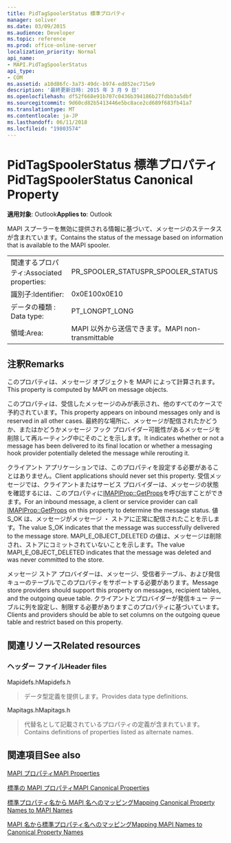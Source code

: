 ```yaml
---
title: PidTagSpoolerStatus 標準プロパティ
manager: soliver
ms.date: 03/09/2015
ms.audience: Developer
ms.topic: reference
ms.prod: office-online-server
localization_priority: Normal
api_name:
- MAPI.PidTagSpoolerStatus
api_type:
- COM
ms.assetid: a10d86fc-3a73-49dc-b974-ed852ec715e9
description: '最終更新日時: 2015 年 3 月 9 日'
ms.openlocfilehash: df52f668e91b707c0436b394186b27fdbb3a5dbf
ms.sourcegitcommit: 9d60cd82b5413446e5bc8ace2cd689f683fb41a7
ms.translationtype: MT
ms.contentlocale: ja-JP
ms.lasthandoff: 06/11/2018
ms.locfileid: "19803574"
---
```

# <a name="pidtagspoolerstatus-canonical-property"></a><span data-ttu-id="f66e7-103">PidTagSpoolerStatus 標準プロパティ</span><span class="sxs-lookup"><span data-stu-id="f66e7-103">PidTagSpoolerStatus Canonical Property</span></span>

  
  
<span data-ttu-id="f66e7-104">**適用対象**: Outlook</span><span class="sxs-lookup"><span data-stu-id="f66e7-104">**Applies to**: Outlook</span></span> 
  
<span data-ttu-id="f66e7-105">MAPI スプーラーを無効に提供される情報に基づいて、メッセージのステータスが含まれています。</span><span class="sxs-lookup"><span data-stu-id="f66e7-105">Contains the status of the message based on information that is available to the MAPI spooler.</span></span>
  
|||
|:-----|:-----|
|<span data-ttu-id="f66e7-106">関連するプロパティ:</span><span class="sxs-lookup"><span data-stu-id="f66e7-106">Associated properties:</span></span>  <br/> |<span data-ttu-id="f66e7-107">PR_SPOOLER_STATUS</span><span class="sxs-lookup"><span data-stu-id="f66e7-107">PR_SPOOLER_STATUS</span></span>  <br/> |
|<span data-ttu-id="f66e7-108">識別子:</span><span class="sxs-lookup"><span data-stu-id="f66e7-108">Identifier:</span></span>  <br/> |<span data-ttu-id="f66e7-109">0x0E10</span><span class="sxs-lookup"><span data-stu-id="f66e7-109">0x0E10</span></span>  <br/> |
|<span data-ttu-id="f66e7-110">データの種類 : </span><span class="sxs-lookup"><span data-stu-id="f66e7-110">Data type:</span></span>  <br/> |<span data-ttu-id="f66e7-111">PT_LONG</span><span class="sxs-lookup"><span data-stu-id="f66e7-111">PT_LONG</span></span>  <br/> |
|<span data-ttu-id="f66e7-112">領域:</span><span class="sxs-lookup"><span data-stu-id="f66e7-112">Area:</span></span>  <br/> |<span data-ttu-id="f66e7-113">MAPI 以外から送信できます。</span><span class="sxs-lookup"><span data-stu-id="f66e7-113">MAPI non-transmittable</span></span>  <br/> |
   
## <a name="remarks"></a><span data-ttu-id="f66e7-114">注釈</span><span class="sxs-lookup"><span data-stu-id="f66e7-114">Remarks</span></span>

<span data-ttu-id="f66e7-115">このプロパティは、メッセージ オブジェクトを MAPI によって計算されます。</span><span class="sxs-lookup"><span data-stu-id="f66e7-115">This property is computed by MAPI on message objects.</span></span>
  
<span data-ttu-id="f66e7-116">このプロパティは、受信したメッセージのみが表示され、他のすべてのケースで予約されています。</span><span class="sxs-lookup"><span data-stu-id="f66e7-116">This property appears on inbound messages only and is reserved in all other cases.</span></span> <span data-ttu-id="f66e7-117">最終的な場所に、メッセージが配信されたかどうか、またはかどうかメッセージ フック プロバイダー可能性があるメッセージを削除して再ルーティング中にそのことを示します。</span><span class="sxs-lookup"><span data-stu-id="f66e7-117">It indicates whether or not a message has been delivered to its final location or whether a messaging hook provider potentially deleted the message while rerouting it.</span></span>
  
<span data-ttu-id="f66e7-118">クライアント アプリケーションでは、このプロパティを設定する必要があることはありません。</span><span class="sxs-lookup"><span data-stu-id="f66e7-118">Client applications should never set this property.</span></span> <span data-ttu-id="f66e7-119">受信メッセージでは、クライアントまたはサービス プロバイダーは、メッセージの状態を確認するには、このプロパティに[IMAPIProp::GetProps](imapiprop-getprops.md)を呼び出すことができます。</span><span class="sxs-lookup"><span data-stu-id="f66e7-119">For an inbound message, a client or service provider can call [IMAPIProp::GetProps](imapiprop-getprops.md) on this property to determine the message status.</span></span> <span data-ttu-id="f66e7-120">値 S_OK は、メッセージがメッセージ ・ ストアに正常に配信されたことを示します。</span><span class="sxs-lookup"><span data-stu-id="f66e7-120">The value S_OK indicates that the message was successfully delivered to the message store.</span></span> <span data-ttu-id="f66e7-121">MAPI_E_OBJECT_DELETED の値は、メッセージは削除され、ストアにコミットされていないことを示します。</span><span class="sxs-lookup"><span data-stu-id="f66e7-121">The value MAPI_E_OBJECT_DELETED indicates that the message was deleted and was never committed to the store.</span></span> 
  
<span data-ttu-id="f66e7-122">メッセージ ストア プロバイダーは、メッセージ、受信者テーブル、および発信キューのテーブルでこのプロパティをサポートする必要があります。</span><span class="sxs-lookup"><span data-stu-id="f66e7-122">Message store providers should support this property on messages, recipient tables, and the outgoing queue table.</span></span> <span data-ttu-id="f66e7-123">クライアントとプロバイダーが発信キュー テーブルに列を設定し、制限する必要がありますこのプロパティに基づいています。</span><span class="sxs-lookup"><span data-stu-id="f66e7-123">Clients and providers should be able to set columns on the outgoing queue table and restrict based on this property.</span></span>
  
## <a name="related-resources"></a><span data-ttu-id="f66e7-124">関連リソース</span><span class="sxs-lookup"><span data-stu-id="f66e7-124">Related resources</span></span>

### <a name="header-files"></a><span data-ttu-id="f66e7-125">ヘッダー ファイル</span><span class="sxs-lookup"><span data-stu-id="f66e7-125">Header files</span></span>

<span data-ttu-id="f66e7-126">Mapidefs.h</span><span class="sxs-lookup"><span data-stu-id="f66e7-126">Mapidefs.h</span></span>
  
> <span data-ttu-id="f66e7-127">データ型定義を提供します。</span><span class="sxs-lookup"><span data-stu-id="f66e7-127">Provides data type definitions.</span></span>
    
<span data-ttu-id="f66e7-128">Mapitags.h</span><span class="sxs-lookup"><span data-stu-id="f66e7-128">Mapitags.h</span></span>
  
> <span data-ttu-id="f66e7-129">代替名として記載されているプロパティの定義が含まれています。</span><span class="sxs-lookup"><span data-stu-id="f66e7-129">Contains definitions of properties listed as alternate names.</span></span>
    
## <a name="see-also"></a><span data-ttu-id="f66e7-130">関連項目</span><span class="sxs-lookup"><span data-stu-id="f66e7-130">See also</span></span>



[<span data-ttu-id="f66e7-131">MAPI プロパティ</span><span class="sxs-lookup"><span data-stu-id="f66e7-131">MAPI Properties</span></span>](mapi-properties.md)
  
[<span data-ttu-id="f66e7-132">標準の MAPI プロパティ</span><span class="sxs-lookup"><span data-stu-id="f66e7-132">MAPI Canonical Properties</span></span>](mapi-canonical-properties.md)
  
[<span data-ttu-id="f66e7-133">標準プロパティ名から MAPI 名へのマッピング</span><span class="sxs-lookup"><span data-stu-id="f66e7-133">Mapping Canonical Property Names to MAPI Names</span></span>](mapping-canonical-property-names-to-mapi-names.md)
  
[<span data-ttu-id="f66e7-134">MAPI 名から標準プロパティ名へのマッピング</span><span class="sxs-lookup"><span data-stu-id="f66e7-134">Mapping MAPI Names to Canonical Property Names</span></span>](mapping-mapi-names-to-canonical-property-names.md)

